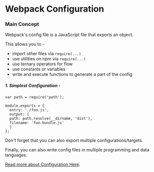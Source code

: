 # Webpack Configuration

### Main Concept

Webpack's config file is a JavaScript file that exports an object.

This allows you to - 
- import other files via `require(...)`
- use utilities on npm via `require(...)`
- use ternary operators for flow
- use constants or variables
- write and execute functions to generate a part of the config

##### 1. Simplest Configuration -

```
var path = require('path');

module.exports = {
  entry: './foo.js',
  output: {
  path: path.resolve(__dirname, 'dist'),
  filename: 'foo.bundle.js'
  }
};
```

Don't forget that you can also export multiple configurations/targets.

Finally, you can also write config files in multiple programming and data languages.

[Read more about Configuration Here](https://webpack.js.org/concepts/configuration).
